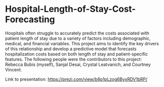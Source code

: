 # Hospital-Length-of-Stay-Cost-Forecasting


Hospitals often struggle to accurately predict the costs associated with patient length of stay due to a variety of factors including demographic, medical, and financial variables. This project aims to identify the key drivers of this relationship and develop a predictive model that forecasts hospitalization costs based on both length of stay and patient-specific features. The following people were the contributors to this project: Rebecca Bubis (myself), Sanjal Desai, Crystal Leatvanich, and Courtney Vincent.

Link to presentation: https://prezi.com/view/b6p1pLzog6ByxRDV1bRP/
